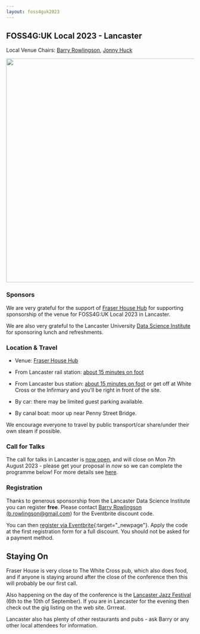```yaml
---
layout: foss4guk2023
---
```


## FOSS4G:UK Local 2023 - Lancaster

Local Venue Chairs: [Barry Rowlingson](https://barry.rowlingson.com/contact.html), [Jonny Huck](https://jonnyhuck.co.uk/)

<img src="images/fraser_house_hub.jpg" width="600" align="middle">

### Sponsors

We are very grateful for the support of [Fraser House Hub](https://fraserhousehub.co.uk) for supporting sponsorship of the venue for FOSS4G:UK Local 2023 in Lancaster. <br>

We are also very grateful to the Lancaster University [Data Science Institute](https://www.lancaster.ac.uk/dsi/) for sponsoring 
lunch and refreshments.<br>

### Location & Travel

* Venue: [Fraser House Hub](https://www.openstreetmap.org/#map=19/54.04438/-2.79759)

* From Lancaster rail station: [about 15 minutes on foot](https://www.openstreetmap.org/directions?engine=fossgis_valhalla_foot&route=54.0481%2C-2.8073%3B54.0444%2C-2.7976#map=16/54.0464/-2.8025)

* From Lancaster bus station: [about 15 minutes on foot](https://www.openstreetmap.org/directions?engine=fossgis_valhalla_foot&route=54.0505%2C-2.8007%3B54.0444%2C-2.7976#map=18/54.05002/-2.80047) or get off at White Cross or the Infirmary and you'll be right in front of 
the site.

* By car: there may be limited guest parking available.

* By canal boat: moor up near Penny Street Bridge.


We encourage everyone to travel by public transport/car share/under their own steam if possible.


### Call for Talks

The call for talks in Lancaster is [now open](https://forms.gle/hvfkQvwxWjxwMXMN6), and will close on Mon 7th August 2023 - please get your proposal in *now* so we can complete the programme below! For more details see [here](https://uk.osgeo.org/foss4guklocal2023/index.html#call-for-talks).


### Registration


Thanks to generous sponsorship from the Lancaster Data Science Institute you can register **free**. 
Please contact <a href="mailto:b.rowlingson@gmail.com">Barry Rowlingson (b.rowlingson@gmail.com)</a> for the Eventbrite discount code.

You can then [register via Eventbrite](https://www.eventbrite.co.uk/e/foss4g-uk-local-2023-tickets-663598610307){:target="_newpage"}.
Apply the code at the first registration form for a full discount. You should not be asked for a payment method.

## Staying On

Fraser House is very close to The White Cross pub, which also does food, and if anyone is staying around after
the close of the conference then this will probably be our first call.

Also happening on the day of the conference
is the [Lancaster Jazz Festival](https://www.lancasterjazz.com/2023-festival/) 
(6th to the 10th of September). If you are in Lancaster for the evening then check
out the gig listing on the web site. Grrreat.

Lancaster also has plenty of other restaurants and pubs - ask Barry or any other local
attendees for information.



